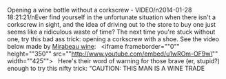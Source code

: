 Opening a wine bottle without a corkscrew - VIDEO/n2014-01-28 18:21:21/nEver find yourself in the unfortunate situation when there isn\'t a corkscrew in sight, and the idea of driving out to the store to buy one just seems like a ridiculous waste of time? The next time you\'re stuck without one, try this bad ass trick: opening a corkscrew with a shoe. See the video below made by [Mirabeau wine](\"http://www.mirabeauwine.com/how-to-open-a-bottle-of-wine-without-a-corkscrew/\"):   <iframe frameborder="\"0\"" height="\"350\"" src="\"http://www.youtube.com/embed/u1wROm-OF9w\"" width="\"425\""></iframe>   Here\'s their word of warning for those brave (er, stupid?) enough to try this nifty trick: \"CAUTION: THIS MAN IS A WINE TRADE 